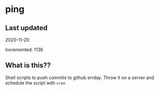 # ping

## Last updated
2020-11-20

Incremented: 1136

## What is this??
Shell scripts to push commits to github errday. Throw it on a server and schedule the script with `cron`
